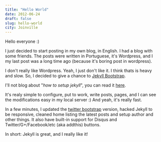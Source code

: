 ```yaml
---
title: "Hello World"
date: 2012-06-24
draft: false
slug: hello-world
city: Joinville
---
```


Hello everyone :)

I just decided to start posting in my own blog, in English. I had a blog with some friends. The posts were written in Portuguese, it's Wordpress, and I my last post was a long time ago (because it's boring post in wordpress).

I don't really like Wordpress. Yeah, I just don't like it. I think thats is heavy and slow. So, I decided to give a chance to [Jekyll Bootstrap](http://jekyllbootstrap.com/).

I'll not blog about "*how to setup jekyll*", you can read it [here](http://jekyllbootstrap.com/).

It's realy simple to configure, put to work, write posts, pages, and I can see the modifications easy in my local server :) And yeah, it's really fast.

In a few minutes, I updated the [twitter bootstrap](http://getbootstrap.com/) version, hacked Jekyll to be responsive, cleaned home listing the latest posts and setup author and other things. It also have built-in support for Disqus and Twitter/G+/Facebook/etc (aka addthis) buttons.

In short: Jekyll is great, and I really like it!